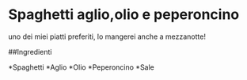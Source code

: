 # Spaghetti aglio,olio e peperoncino
uno dei miei piatti preferiti, lo mangerei anche a mezzanotte!

##Ingredienti

*Spaghetti
*Aglio
*Olio
*Peperoncino
*Sale
